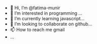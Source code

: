 - 👋 Hi, I’m @fatima-munir
- 👀 I’m interested in programming ...
- 🌱 I’m currently learning javascript...
- 💞️ I’m looking to collaborate on github...
- 📫 How to reach me gmail
-  ...

<!---
fatima-munir/fatima-munir is a ✨ special ✨ repository because its `README.md` (this file) appears on your GitHub profile.
You can click the Preview link to take a look at your changes.
--->
